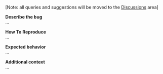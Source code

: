 [Note: all queries and suggestions will be moved to the [Discussions](/jeelabs/monty/discussions) area]

**Describe the bug**  
...

**How To Reproduce**  
...

**Expected behavior**  
...

**Additional context**  
...
